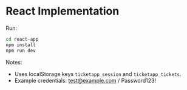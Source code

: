 # React Implementation

Run:

```bash
cd react-app
npm install
npm run dev
```

Notes:
- Uses localStorage keys `ticketapp_session` and `ticketapp_tickets`.
- Example credentials: test@example.com / Password123!
